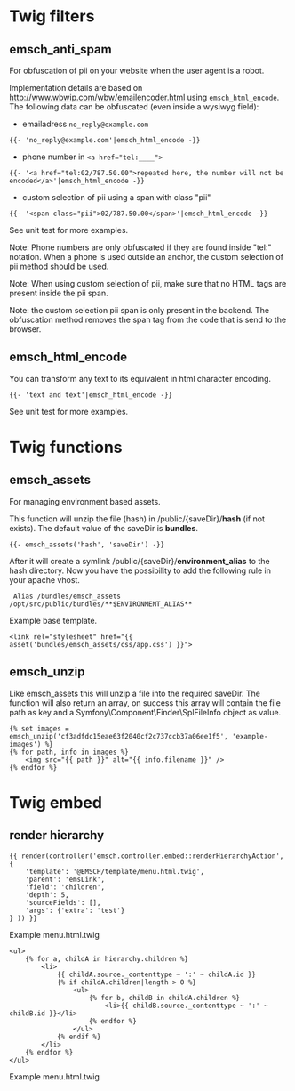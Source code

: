 # Twig filters

## emsch_anti_spam

For obfuscation of pii on your website when the user agent is a robot.

Implementation details are based on http://www.wbwip.com/wbw/emailencoder.html using `emsch_html_encode`. 
The following data can be obfuscated (even inside a wysiwyg field):

- emailadress `no_reply@example.com`
````twig
{{- 'no_reply@example.com'|emsch_html_encode -}}
````
- phone number in `<a href="tel:____">`
````twig
{{- '<a href="tel:02/787.50.00">repeated here, the number will not be encoded</a>'|emsch_html_encode -}}
````
- custom selection of pii using a span with class "pii"
````twig
{{- '<span class="pii">02/787.50.00</span>'|emsch_html_encode -}}
````

See unit test for more examples.

Note: Phone numbers are only obfuscated if they are found inside "tel:" notation. When a phone is used
outside an anchor, the custom selection of pii method should be used.

Note: When using custom selection of pii, make sure that no HTML tags are present inside the pii span.

Note: the custom selection pii span is only present in the backend. The obfuscation method removes the span
tag from the code that is send to the browser.

## emsch_html_encode

You can transform any text to its equivalent in html character encoding.

````twig
{{- 'text and téxt'|emsch_html_encode -}}
````

See unit test for more examples.

# Twig functions

## emsch_assets

For managing environment based assets.

This function will unzip the file (hash) in /public/{saveDir}/**hash** (if not exists). 
The default value of the saveDir is **bundles**.

```twig
{{- emsch_assets('hash', 'saveDir') -}}
```

After it will create a symlink /public/{saveDir}/**environment_alias** to the hash directory.
Now you have the possibility to add the following rule in your apache vhost.

```
 Alias /bundles/emsch_assets /opt/src/public/bundles/**$ENVIRONMENT_ALIAS**
```

Example base template.
```twig
<link rel="stylesheet" href="{{ asset('bundles/emsch_assets/css/app.css') }}">
```

## emsch_unzip

Like emsch_assets this will unzip a file into the required saveDir.
The function will also return an array, on success this array will contain the file path as key 
and a Symfony\Component\Finder\SplFileInfo object as value. 

```twig
{% set images = emsch_unzip('cf3adfdc15eae63f2040cf2c737ccb37a06ee1f5', 'example-images') %}
{% for path, info in images %}
    <img src="{{ path }}" alt="{{ info.filename }}" />
{% endfor %}
```

# Twig embed

## render hierarchy

```twig
{{ render(controller('emsch.controller.embed::renderHierarchyAction', {
    'template': '@EMSCH/template/menu.html.twig',
    'parent': 'emsLink',
    'field': 'children',
    'depth': 5,
    'sourceFields': [],
    'args': {'extra': 'test'}
} )) }}
```
Example menu.html.twig
```twig
<ul>   
    {% for a, childA in hierarchy.children %}
        <li>  
            {{ childA.source._contenttype ~ ':' ~ childA.id }}
            {% if childA.children|length > 0 %}      
                <ul>
                    {% for b, childB in childA.children %}
                        <li>{{ childB.source._contenttype ~ ':' ~ childB.id }}</li>
                    {% endfor %}
                </ul>
            {% endif %}
        </li>
    {% endfor %}
</ul>
```
Example menu.html.twig